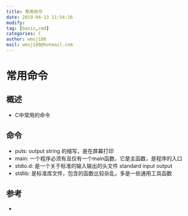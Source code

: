 ```yaml
---
title: 常用命令
date: 2019-04-13 11:54:16	
modify: 
tag: [basic,cmd]
categories: C 
author: wmsj100
mail: wmsj100@hotmail.com
---
```


# 常用命令

## 概述
- C中常用的命令

## 命令
- puts: output string 的缩写，是在屏幕打印
- main: 一个程序必须有且仅有一个main函数，它是主函数，是程序的入口
- stdio.d: 是一个关于标准的输入输出的头文件 standard input output
- stdlib: 是标准库文件，包含的函数比较杂乱，多是一些通用工具函数

## 参考
- []()
